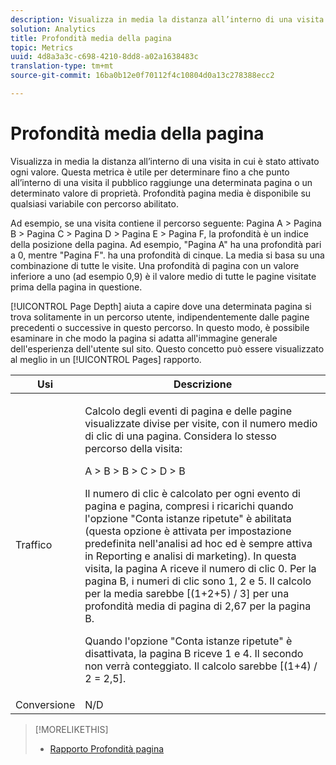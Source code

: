 ```yaml
---
description: Visualizza in media la distanza all’interno di una visita in cui è stato attivato ogni valore. Questa metrica è utile per determinare fino a che punto all’interno di una visita il pubblico raggiunge una determinata pagina o un determinato valore di proprietà. Profondità pagina media è disponibile su qualsiasi variabile con percorso abilitato.
solution: Analytics
title: Profondità media della pagina
topic: Metrics
uuid: 4d8a3a3c-c698-4210-8dd8-a02a1638483c
translation-type: tm+mt
source-git-commit: 16ba0b12e0f70112f4c10804d0a13c278388ecc2

---
```



# Profondità media della pagina

Visualizza in media la distanza all’interno di una visita in cui è stato attivato ogni valore. Questa metrica è utile per determinare fino a che punto all’interno di una visita il pubblico raggiunge una determinata pagina o un determinato valore di proprietà. Profondità pagina media è disponibile su qualsiasi variabile con percorso abilitato.

Ad esempio, se una visita contiene il percorso seguente: Pagina A &gt; Pagina B &gt; Pagina C &gt; Pagina D &gt; Pagina E &gt; Pagina F, la profondità è un indice della posizione della pagina. Ad esempio, "Pagina A" ha una profondità pari a 0, mentre "Pagina F". ha una profondità di cinque. La media si basa su una combinazione di tutte le visite. Una profondità di pagina con un valore inferiore a uno (ad esempio 0,9) è il valore medio di tutte le pagine visitate prima della pagina in questione.

[!UICONTROL Page Depth] aiuta a capire dove una determinata pagina si trova solitamente in un percorso utente, indipendentemente dalle pagine precedenti o successive in questo percorso. In questo modo, è possibile esaminare in che modo la pagina si adatta all'immagine generale dell'esperienza dell'utente sul sito. Questo concetto può essere visualizzato al meglio in un [!UICONTROL Pages] rapporto.

<table id="table_E92B185A487C40E28C70EA30EDF73A40"> 
 <thead> 
  <tr> 
   <th colname="col1" class="entry"> Usi </th> 
   <th colname="col2" class="entry"> Descrizione </th> 
  </tr> 
 </thead>
 <tbody> 
  <tr> 
   <td colname="col1"> Traffico </td> 
   <td colname="col2"> <p>Calcolo degli eventi di pagina e delle pagine visualizzate divise per visite, con il numero medio di clic di una pagina. Considera lo stesso percorso della visita: </p> <p>A &gt; B &gt; B &gt; C &gt; D &gt; B </p> <p>Il numero di clic è calcolato per ogni evento di pagina e pagina, compresi i ricarichi quando l'opzione "Conta istanze ripetute" è abilitata (questa opzione è attivata per impostazione predefinita nell'analisi ad hoc ed è sempre attiva in Reporting e analisi di marketing). In questa visita, la pagina A riceve il numero di clic 0. Per la pagina B, i numeri di clic sono 1, 2 e 5. Il calcolo per la media sarebbe [(1+2+5) / 3] per una profondità media di pagina di 2,67 per la pagina B. </p> <p>Quando l'opzione "Conta istanze ripetute" è disattivata, la pagina B riceve 1 e 4. Il secondo non verrà conteggiato. Il calcolo sarebbe [(1+4) / 2 = 2,5]. </p> </td> 
  </tr> 
  <tr> 
   <td colname="col1"> Conversione </td> 
   <td colname="col2"> N/D </td> 
  </tr> 
 </tbody> 
</table>

>[!MORELIKETHIS]
>
>* [Rapporto Profondità pagina](/help/components/c-variables/dimensionslist/reports-page-depth.md)

